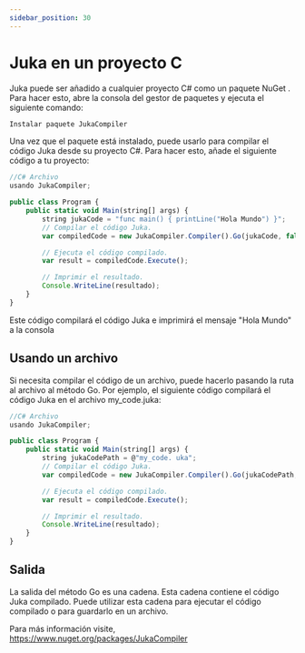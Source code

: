 ```yaml
---
sidebar_position: 30
---
```


# Juka en un proyecto C


Juka puede ser añadido a cualquier proyecto C# como un paquete NuGet . Para hacer esto, abre la consola del gestor de paquetes y ejecuta el siguiente comando:

```jsx
Instalar paquete JukaCompiler
```

Una vez que el paquete está instalado, puede usarlo para compilar el código Juka desde su proyecto C#. Para hacer esto, añade el siguiente código a tu proyecto:

```jsx
//C# Archivo
usando JukaCompiler;

public class Program {
    public static void Main(string[] args) {
        string jukaCode = "func main() { printLine("Hola Mundo") }";
        // Compilar el código Juka.
        var compiledCode = new JukaCompiler.Compiler().Go(jukaCode, false);

        // Ejecuta el código compilado.
        var result = compiledCode.Execute();

        // Imprimir el resultado.
        Console.WriteLine(resultado);
    }
}
```
Este código compilará el código Juka e imprimirá el mensaje "Hola Mundo" a la consola

## Usando un archivo
Si necesita compilar el código de un archivo, puede hacerlo pasando la ruta al archivo al método Go. Por ejemplo, el siguiente código compilará el código Juka en el archivo my_code.juka:

```jsx
//C# Archivo
usando JukaCompiler;

public class Program {
    public static void Main(string[] args) {
        string jukaCodePath = @"my_code. uka";
        // Compilar el código Juka.
        var compiledCode = new JukaCompiler.Compiler().Go(jukaCodePath, false);

        // Ejecuta el código compilado.
        var result = compiledCode.Execute();

        // Imprimir el resultado.
        Console.WriteLine(resultado);
    }
}
```

## Salida
La salida del método Go es una cadena. Esta cadena contiene el código Juka compilado. Puede utilizar esta cadena para ejecutar el código compilado o para guardarlo en un archivo.

Para más información visite, https://www.nuget.org/packages/JukaCompiler
